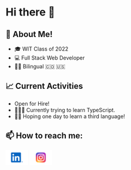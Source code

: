 # Hi there 👋


## :book: About Me!
- 🎓 WIT Class of 2022
- 💻 Full Stack Web Developer 
- 🤟🏼 Bilingual 🇨🇴 🇺🇸

## 📈 Current Activities 
- Open for Hire! 
- 🧑🏻‍💻 Currently trying to learn TypeScript.
- 🙏🏼 Hoping one day to learn a third language! 

## 📫 How to reach me:
[<img src="https://raw.githubusercontent.com/BryanBH/BryanBH/main/socials/LinkedIn-Icon-Logo.wine.svg" height="40em" align="center" alt="Follow BryanBH on LinkedIn" title="Follow Bryan on LinkedIn"/>](https://www.linkedin.com/in/bryan-benjumea/)
[<img src="https://raw.githubusercontent.com/BryanBH/BryanBH/main/socials/Instagram-Logo.wine.svg" height="40em" align="center" alt="Follow BryanBH on Instagram" title="Follow Bryan on Instagram"/>](https://www.instagram.com/bryan_benjumea/)
<!--
**BryanBH/BryanBH** is a ✨ _special_ ✨ repository because its `README.md` (this file) appears on your GitHub profile.

Here are some ideas to get you started:

- 🔭 I’m currently working on ...
- 🌱 I’m currently learning ...
- 👯 I’m looking to collaborate on ...
- 🤔 I’m looking for help with ...
- 💬 Ask me about ...
- 📫 How to reach me: ...
- 😄 Pronouns: ...
- ⚡ Fun fact: ...
-->
